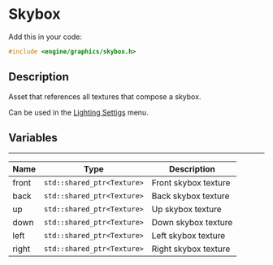 # Skybox

Add this in your code:
```cpp
#include <engine/graphics/skybox.h>
```

## Description

Asset that references all textures that compose a skybox.

Can be used in the [Lighting Settigs](../../../manual/editor_ui/lighting_settigs.md) menu.

## Variables

---
| Name | Type | Description |
|-|-|-|
front | `std::shared_ptr<Texture>` | Front skybox texture
back | `std::shared_ptr<Texture>` | Back skybox texture
up | `std::shared_ptr<Texture>` | Up skybox texture
down | `std::shared_ptr<Texture>` | Down skybox texture
left | `std::shared_ptr<Texture>` | Left skybox texture
right | `std::shared_ptr<Texture>` | Right skybox texture